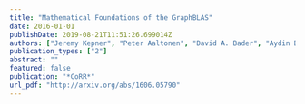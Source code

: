 ```yaml
---
title: "Mathematical Foundations of the GraphBLAS"
date: 2016-01-01
publishDate: 2019-08-21T11:51:26.699014Z
authors: ["Jeremy Kepner", "Peter Aaltonen", "David A. Bader", "Aydin Buluç", "Franz Franchetti", "John R. Gilbert", "Dylan Hutchison", "Manoj Kumar", "Andrew Lumsdaine", "Henning Meyerhenke", "Scott McMillan", "José E. Moreira", "John D. Owens", "Carl Yang", "Marcin Zalewski", "Timothy G. Mattson"]
publication_types: ["2"]
abstract: ""
featured: false
publication: "*CoRR*"
url_pdf: "http://arxiv.org/abs/1606.05790"
---
```


